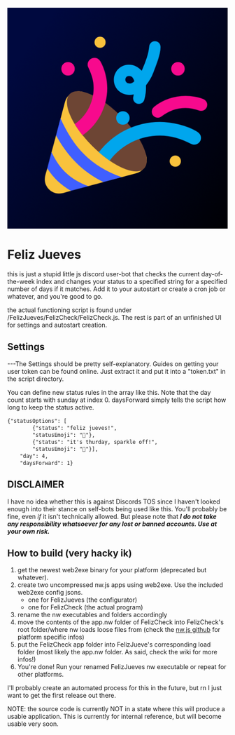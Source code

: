 ![Feliz Jueves!](FelizJueves/icon.png)

# Feliz Jueves

this is just a stupid little js discord user-bot that checks the current day-of-the-week index 
and changes your status to a specified string for a specified number of days if it matches.
Add it to your autostart or create a cron job or whatever, and you're good to go.

the actual functioning script is found under /FelizJueves/FelizCheck/FelizCheck.js. The rest is part of an unfinished
UI for settings and autostart creation.

## Settings
---The Settings should be pretty self-explanatory. Guides on getting your user token can be found online. 
Just extract it and put it into a "token.txt" in the script directory.

You can define new status rules in the array like this. Note that the day count starts with sunday at index 0. 
daysForward simply tells the script how long to keep the status active.

```
{"statusOptions": [
        {"status": "feliz jueves!",
        "statusEmoji": "🎉"},
        {"status": "it's thurday, sparkle off!",
        "statusEmoji": "🤨"}],
    "day": 4,
    "daysForward": 1}
```

## **DISCLAIMER**
I have no idea whether this is against Discords TOS since I haven't looked enough into their stance on self-bots 
being used like this. You'll probably be fine, even *if* it isn't technically allowed. But please note that ***I do not
take any responsibility whatsoever for any lost or banned accounts. Use at your own risk.***

## How to build (very hacky ik)
1. get the newest web2exe binary for your platform (deprecated but whatever).
2. create two uncompressed nw.js apps using web2exe. Use the included web2exe config jsons.
    - one for FelizJueves (the configurator)
    - one for FelizCheck (the actual program)
3. rename the nw executables and folders accordingly
4. move the contents of the app.nw folder of FelizCheck into FelizCheck's root folder/where nw loads loose files from (check the [nw.js github](https://github.com/nwjs/nw.js/wiki/How-to-package-and-distribute-your-apps) for platform specific infos)
5. put the FelizCheck app folder into FelizJueve's corresponding load folder (most likely the app.nw folder. As said, check the wiki for more infos!)
6. You're done! Run your renamed FelizJueves nw executable or repeat for other platforms.

I'll probably create an automated process for this in the future, but rn I just want to get the first release out there.

NOTE: the source code is currently NOT in a state where this will produce a usable application. This is currently for internal reference, but will become usable very soon.